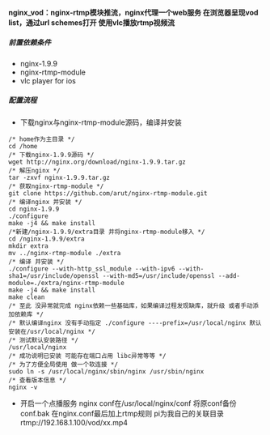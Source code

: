 #### nginx_vod：nginx-rtmp模块推流，nginx代理一个web服务 在浏览器呈现vod list，通过url schemes打开 使用vlc播放rtmp视频流
##### 前置依赖条件
* nginx-1.9.9
* nginx-rtmp-module 
* vlc player for ios

##### 配置流程
* 下载nginx与nginx-rtmp-module源码，编译并安装
```
/* home作为主目录 */
cd /home
/* 下载nginx-1.9.9源码 */
wget http://nginx.org/download/nginx-1.9.9.tar.gz
/* 解压nginx */
tar -zxvf nginx-1.9.9.tar.gz
/* 获取nginx-rtmp-module */
git clone https://github.com/arut/nginx-rtmp-module.git
/* 编译nginx 并安装 */
cd nginx-1.9.9
./configure
make -j4 && make install
/*新建/nginx-1.9.9/extra目录 并将nginx-rtmp-module移入 */
cd /nginx-1.9.9/extra
mkdir extra
mv ../nginx-rtmp-module ./extra
/* 编译 并安装 */
./configure --with-http_ssl_module --with-ipv6 --with-sha1=/usr/include/openssl --with-md5=/usr/include/openssl --add-module=./extra/nginx-rtmp-module
make -j4 && make install
make clean
/* 至此 没异常就完成 nginx依赖一些基础库，如果编译过程发现缺库，就升级 或者手动添加依赖库 */
/* 默认编译nginx 没有手动指定 ./configure ----prefix=/usr/local/nginx 默认安装在/usr/local/nginx */
/* 测试默认安装路径 */
/usr/local/nginx
/* 成功说明已安装 可能存在端口占用 libc异常等等 */
/* 为了方便全局使用 做一个软连接 */
sudo ln -s /usr/local/nginx/sbin/nginx /usr/sbin/nginx
/* 查看版本信息 */
nginx -v
```
* 开启一个点播服务 nginx conf在/usr/local/nginx/conf 将原conf备份conf.bak 在nginx.conf最后加上rtmp规则 pi为我自己的关联目录 rtmp://192.168.1.100/vod/xx.mp4

